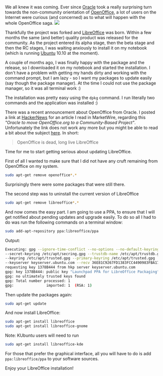 We all knew it was coming. Ever since [Oracle](http://www.oracle.com/) took a really surprising turn towards the non-community orientation of [OpenOffice](http://www.openoffice.org/), a lot of users on the Internet were curious (and concerned) as to what will happen with the whole OpenOffice saga.
<img class="post-image" src="{{ cdnUrl }}/files/2011-04-21-libreoffice.png" />

Thankfully the project was forked and [LibreOffice](http://www.libreoffice.org/) was born. Within a few months the same (and better) quality product was released for the community. As the project entered its alpha stage, then the beta stage and then the RC stages, I was waiting anxiously to install it on my notebook (which is running [Ubuntu](http://www.ubuntu.com/) 10.10 at the moment).

A couple of months ago, I was finally happy with the package and the release, so I downloaded it on my notebook and started the installation. I don't have a problem with getting my hands dirty and working with the command prompt, but I am lazy - so I want my packages to update easily (say though the package manager). At the time I could not use the package manager, so it was all terminal work :)

The installation was pretty easy using the `dpkg` command. I run literally two commands and the application was installed :)

There was a recent announcement about OpenOffice from Oracle. I posted a link at [HackerNews](http://news.ycombinator.com/item?id=2451079) for an article I read in MarketWire, regarding this *"Oracle to move OpenOffice.org to a Community-Based Project"*. Unfortunately the link does not work any more but you might be able to read a bit about the subject [here](http://www.pcworld.com/businesscenter/article/225459/oracles_openoffice_move_may_be_too_little_too_late.html). In short:

> OpenOffice is dead, long live LibreOffice

Time for me to start getting serious about updating LibreOffice.

First of all I wanted to make sure that I did not have any cruft remaining from OpenOffice on my system.

```sh
sudo apt-get remove openoffice*.*
```

Surprisingly there were some packages that were still there.

The second step was to uninstall the current version of LibreOffice

```sh
sudo apt-get remove libreoffice*.*
```

And now comes the easy part. I am going to use a PPA, to ensure that I will get notified about pending updates and upgrade easily. To do so all I had to do was run the following commands on a terminal window:

```sh
sudo add-apt-repository ppa:libreoffice/ppa
```

Output:

```sh
Executing: gpg --ignore-time-conflict --no-options --no-default-keyring
--secret-keyring /etc/apt/secring.gpg --trustdb-name /etc/apt/trustdb.gpg
--keyring /etc/apt/trusted.gpg --primary-keyring /etc/apt/trusted.gpg
--keyserver keyserver.ubuntu.com --recv 36E81C9267FD1383FCC4490983FBA1751378B444gpg:
requesting key 1378B444 from hkp server keyserver.ubuntu.com
gpg: key 1378B444: public key "Launchpad PPA for LibreOffice Packaging" imported
gpg: no ultimately trusted keys found
gpg: Total number processed: 1
gpg:               imported: 1  (RSA: 1)
```

Then update the packages again:

```sh
sudo apt-get update
```

And now install LibreOffice:

```sh
sudo apt-get install libreoffice
sudo apt-get install libreoffice-gnome
```

Note: KUbuntu users will need to run

```sh
sudo apt-get install libreoffice-kde
```

For those that prefer the graphical interface, all you will have to do is add `ppa:libreoffice/ppa` to your software sources.

Enjoy your LibreOffice installation!

